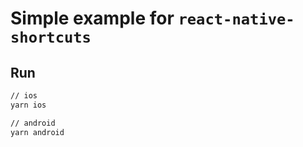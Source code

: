 # Simple example for `react-native-shortcuts`

## Run

```bash
// ios
yarn ios

// android
yarn android
```
